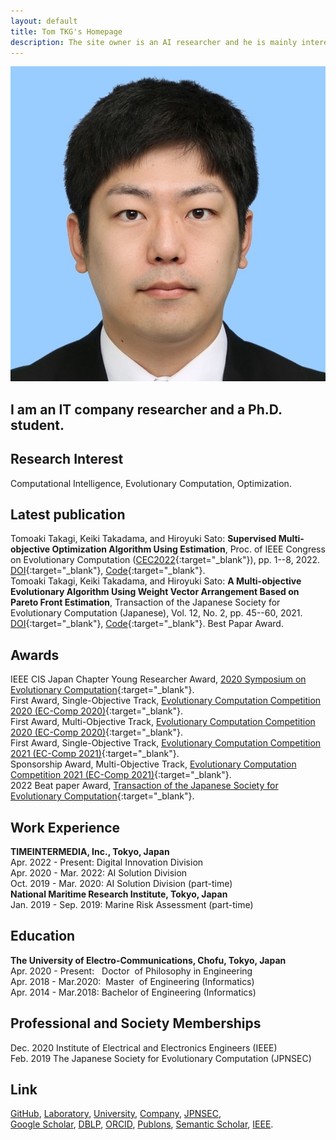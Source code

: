 ```yaml
---
layout: default
title: Tom TKG's Homepage
description: The site owner is an AI researcher and he is mainly interested in evolutionary computation and multi-objective optimization.　You can see his papers, codes, and images on this site.
---
```


<img class="profile-picture" src="myface.jpg">

## I am an IT company researcher and a Ph.D. student.

## Research Interest

Computational Intelligence, Evolutionary Computation, Optimization.

## Latest publication
Tomoaki Takagi, Keiki Takadama, and Hiroyuki Sato: **Supervised Multi-objective Optimization Algorithm Using Estimation**, Proc. of IEEE Congress on Evolutionary Computation ([CEC2022](https://wcci2022.org){:target="_blank"}), pp. 1--8, 2022. [DOI](https://doi.org/10.1109/CEC55065.2022.9870375){:target="_blank"}, [Code](https://github.com/tomtkg/SMOA){:target="_blank"}.  
Tomoaki Takagi, Keiki Takadama, and Hiroyuki Sato: **A Multi-objective Evolutionary Algorithm Using Weight Vector Arrangement Based on Pareto Front Estimation**, Transaction of the Japanese Society for Evolutionary Computation (Japanese), Vol. 12, No. 2, pp. 45--60, 2021. [DOI](https://doi.org/10.11394/tjpnsec.12.45){:target="_blank"}, [Code](https://github.com/tomtkg/MOEA-D-PFE){:target="_blank"}. Best Papar Award.

## Awards
IEEE CIS Japan Chapter Young Researcher Award, [2020 Symposium on Evolutionary Computation](http://www.jpnsec.org/yra.html){:target="_blank"}.  
First Award, Single-Objective Track, [Evolutionary Computation Competition 2020 (EC-Comp 2020)](https://ec-comp.jpnsec.org/competitions/eccomp2020){:target="_blank"}.  
First Award, Multi-Objective Track, [Evolutionary Computation Competition 2020 (EC-Comp 2020)](https://ec-comp.jpnsec.org/competitions/eccomp2020){:target="_blank"}.  
First Award, Single-Objective Track, [Evolutionary Computation Competition 2021 (EC-Comp 2021)](https://ec-comp.jpnsec.org/competitions/eccomp2021){:target="_blank"}.  
Sponsorship Award, Multi-Objective Track, [Evolutionary Computation Competition 2021 (EC-Comp 2021)](https://ec-comp.jpnsec.org/competitions/eccomp2021){:target="_blank"}.  
2022 Beat paper Award, [Transaction of the Japanese Society for Evolutionary Computation](http://www.jpnsec.org/prize.html){:target="_blank"}. 

## Work Experience
**TIMEINTERMEDIA, Inc., Tokyo, Japan**  
Apr. 2022 - Present: Digital Innovation Division  
Apr. 2020 - Mar. 2022: AI Solution Division  
Oct. 2019 - Mar. 2020: AI Solution Division (part-time)  
**National Maritime Research Institute, Tokyo, Japan**  
Jan. 2019 - Sep. 2019: Marine Risk Assessment (part-time)

## Education
**The University of Electro-Communications, Chofu, Tokyo, Japan**  
Apr. 2020 - Present: &nbsp;&nbsp;Doctor &nbsp;of Philosophy in Engineering  
Apr. 2018 - Mar.2020: &nbsp;Master &nbsp;of Engineering (Informatics)  
Apr. 2014 - Mar.2018: Bachelor of Engineering (Informatics)

## Professional and Society Memberships
Dec. 2020 Institute of Electrical and Electronics Engineers (IEEE)  
Feb. 2019 The Japanese Society for Evolutionary Computation (JPNSEC)  

## Link
[GitHub](https://github.com/tomtkg), [Laboratory](https://nic.lab.uec.ac.jp/index.php/tomoakitakagi), [University](https://www.uec.ac.jp), [Company](https://www.timedia.co.jp), [JPNSEC](http://www.jpnsec.org),  
[Google Scholar](https://scholar.google.co.jp/citations?user=jsYC8NMAAAAJ), [DBLP](https://dblp.uni-trier.de/pers/hd/t/Takagi:Tomoaki), [ORCID](https://orcid.org/0000-0003-3748-9797), [Publons](https://publons.com/researcher/3926140), [Semantic Scholar](https://www.semanticscholar.org/author/94460343), [IEEE](https://ieee-collabratec.ieee.org/app/p/tomtkg).

